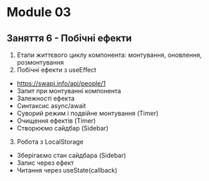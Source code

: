 # Module 03

## Заняття 6 - Побічні ефекти

1. Етапи життєвого циклу компонента: монтування, оновлення, розмонтування
2. Побічні ефекти з useEffect

- https://swapi.info/api/people/1
- Запит при монтуванні компонента
- Залежності ефекта
- Синтаксис async/await
- Суворий режим і подвійне монтування (Timer)
- Очищення ефектів (Timer)
- Створюємо сайдбар (Sidebar)

3. Робота з LocalStorage

- Зберігаємо стан сайдбара (Sidebar)
- Запис через ефект
- Читання через useState(callback)
